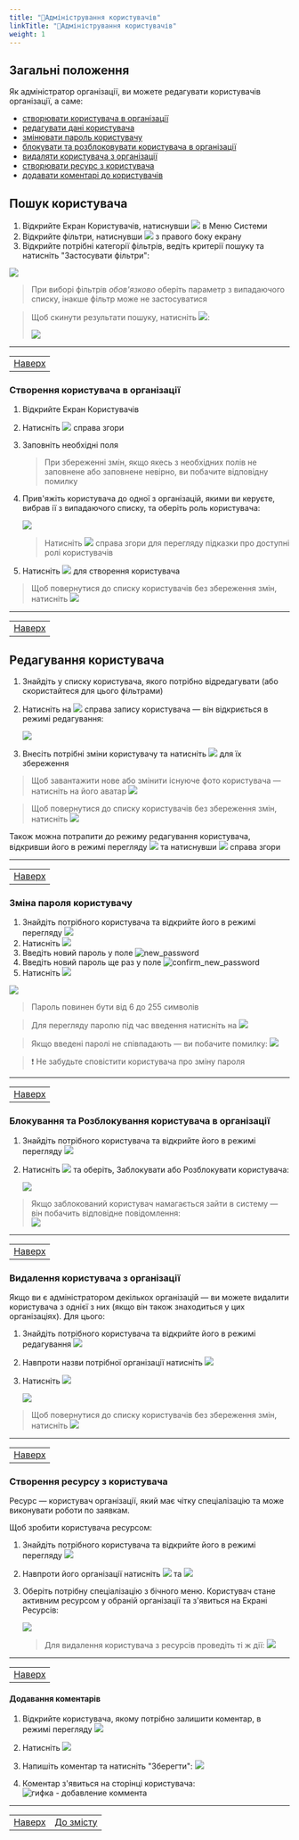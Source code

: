 ```yaml
---
title: "👥Адміністрування користувачів"
linkTitle: "👥Адміністрування користувачів"
weight: 1
---
```


## Загальні положення  

Як адміністратор організації, ви можете редагувати користувачів організації, а саме:
- [створювати користувача в організації](#створення-користувача-в-організації)
- [редагувати дані користувача](#редагування-користувача)
- [змінювати пароль користувачу](#зміна-пароля-користувачу)
- [блокувати та розблоковувати користувача в організації](#блокування-та-розблокування-користувача-в-організації)
- [видаляти користувача з організації](#видалення-користувача-з-організації)
- [створювати ресурс з користувача](#створення-ресурсу-з-користувача)
- [додавати коментарі до користувачів](#додавання-коментарів)

## Пошук користувача

1. Відкрийте Екран Користувачів, натиснувши ![](https://i.imgur.com/zsbwenh.png) в Меню Системи
2. Відкрийте фільтри, натиснувши ![](https://i.imgur.com/MaZo9cn.png) з правого боку екрану
3. Відкрийте потрібні категорії фільтрів, ведіть  критерії пошуку та натисніть "Застосувати фільтри":

![](https://i.imgur.com/CemeLtK.gif)

>При виборі фільтрів *обов'язково* оберіть параметр з випадаючого списку, інакше фільтр може не застосуватися

> Щоб скинути результати пошуку, натисніть ![](https://i.imgur.com/1Ej0xNy.png):
>
>![](https://i.imgur.com/I1lwYZJ.gif)
___
| |
|-|
| [Наверх](#загальні-положення)|

### Створення користувача в організації

1. Відкрийте Екран Користувачів
2. Натисніть ![](https://i.imgur.com/mpVtOZ7.png) справа згори
3. Заповніть необхідні поля
   > При збереженні змін, якщо якесь з необхідних полів не заповнене або заповнене невірно, ви побачите відповідну помилку
4. Прив'яжіть користувача до одної з організацій, якими ви керуєте, вибрав ії з випадаючого списку, та оберіть роль користувача:

    ![](https://i.imgur.com/E3AVU1i.gif)

    >Натисніть ![](https://i.imgur.com/grPvyVv.png) справа згори для перегляду підказки про доступні ролі користувачів

5. Натисніть ![](https://i.imgur.com/Die5KUV.png) для створення користувача

> Щоб повернутися до списку користувачів без збереження змін, натисніть ![](https://i.imgur.com/YZ6Sefv.png)
___
| |
|-|
| [Наверх](#загальні-положення)|

## Редагування користувача

1. Знайдіть у списку користувача, якого потрібно відредагувати (або скористайтеся для цього фільтрами)
2. Натисніть на ![](https://i.imgur.com/4habIJd.png) справа запису користувача &mdash; він відкриється в режимі редагування:

    ![](https://i.imgur.com/kKBZnC0.gif)

3. Внесіть потрібні зміни користувачу та натисніть ![](https://i.imgur.com/Die5KUV.png) для їх збереження

>Щоб завантажити нове або змінити існуюче фото користувача &mdash; натисніть на його аватар ![](https://i.imgur.com/E7ICXnM.png)

> Щоб повернутися до списку користувачів без збереження змін, натисніть ![](https://i.imgur.com/YZ6Sefv.png)

Також можна потрапити до режиму редагування користувача, відкривши його в режимі перегляду ![](https://i.imgur.com/OfD5NPV.png) та натиснувши ![](https://i.imgur.com/5DKJLuo.png) справа згори
___
| |
|-|
| [Наверх](#загальні-положення)|

### Зміна пароля користувачу

1. Знайдіть потрібного користувача та відкрийте його в режимі перегляду ![](https://i.imgur.com/9qatUew.png)
2. Натисніть ![](https://i.imgur.com/thWgmQZ.png)
3. Введіть новий пароль у поле ![new_password](https://i.imgur.com/WpG1NWv.png)
4. Введіть новий пароль ще раз у поле ![confirm_new_password](https://i.imgur.com/UIGTXMN.png)
5. Натисніть ![](https://i.imgur.com/MMk5LTd.png)

![](https://i.imgur.com/0ilWy72.gif)
   
   > Пароль повинен бути від 6 до 255 символів

   > Для перегляду паролю під час введення натисніть на ![](https://i.imgur.com/9FFKYJl.png)

   > Якщо введені паролі не співпадають &mdash; ви побачите помилку: 
   ![](https://i.imgur.com/49z149W.png)


>❗ Не забудьте сповістити користувача про зміну пароля
___
| |
|-|
| [Наверх](#загальні-положення)|

### Блокування та Розблокування користувача в організації

1. Знайдіть потрібного користувача та відкрийте його в режимі перегляду ![](https://i.imgur.com/9qatUew.png)
2. Натисніть ![](https://i.imgur.com/aOuVbDo.png) та оберіть, Заблокувати або Розблокувати користувача:

    ![](https://i.imgur.com/GS10giX.gif)

>Якщо заблокований користувач намагається зайти в систему &mdash; він побачить відповідне повідомлення:  
![](https://i.imgur.com/mzhbHJK.png)
___
| |
|-|
| [Наверх](#загальні-положення)|

### Видалення користувача з організації

Якщо ви є адміністратором декількох організацій &mdash; ви можете видалити користувача з однієї з них (якщо він також знаходиться у цих організаціях). 
Для цього:

1. Знайдіть потрібного користувача та відкрийте його в режимі редагування ![](https://i.imgur.com/4habIJd.png)
2. Навпроти назви потрібної організації натисніть ![](https://i.imgur.com/EclVHTe.png)
3. Натисніть ![](https://i.imgur.com/Die5KUV.png)

    ![](https://i.imgur.com/w8V94tU.gif)

> Щоб повернутися до списку користувачів без збереження змін, натисніть ![](https://i.imgur.com/YZ6Sefv.png)
> 
___
| |
|-|
| [Наверх](#загальні-положення)|

### Створення ресурсу з користувача

Ресурс &mdash; користувач організації, який має чітку спеціалізацію та може виконувати роботи по заявкам.

Щоб зробити користувача ресурсом:
1. Знайдіть потрібного користувача та відкрийте його в режимі перегляду ![](https://i.imgur.com/9qatUew.png)
2. Навпроти його організації натисніть ![](https://i.imgur.com/aOuVbDo.png) та ![](https://i.imgur.com/3T6AJw0.png)
3. Оберіть потрібну спеціалізацію з бічного меню. Користувач стане активним ресурсом у обраній організації  та з'явиться на Екрані Ресурсів:
   
   ![](https://i.imgur.com/plXjaSr.gif)

   >Для видалення користувача з ресурсів проведіть ті ж дії:
   ![](https://i.imgur.com/JlFfvNr.gif)

___
| |
|-|
| [Наверх](#загальні-положення)|

#### Додавання коментарів

   1. Відкрийте користувача, якому потрібно залишити коментар, в режимі перегляду ![](https://i.imgur.com/9qatUew.png)
   2. Натисніть ![](https://i.imgur.com/zQ8wcmA.png)
   3. Напишіть коментар та натисніть "Зберегти":
      ![](https://i.imgur.com/jIa08ER.png)

   4. Коментар з'явиться на сторінці користувача:
      ![гифка - добавление коммента]()

___

| | |
|-|-|
| [Наверх](#загальні-положення)| [До змісту](/home)|